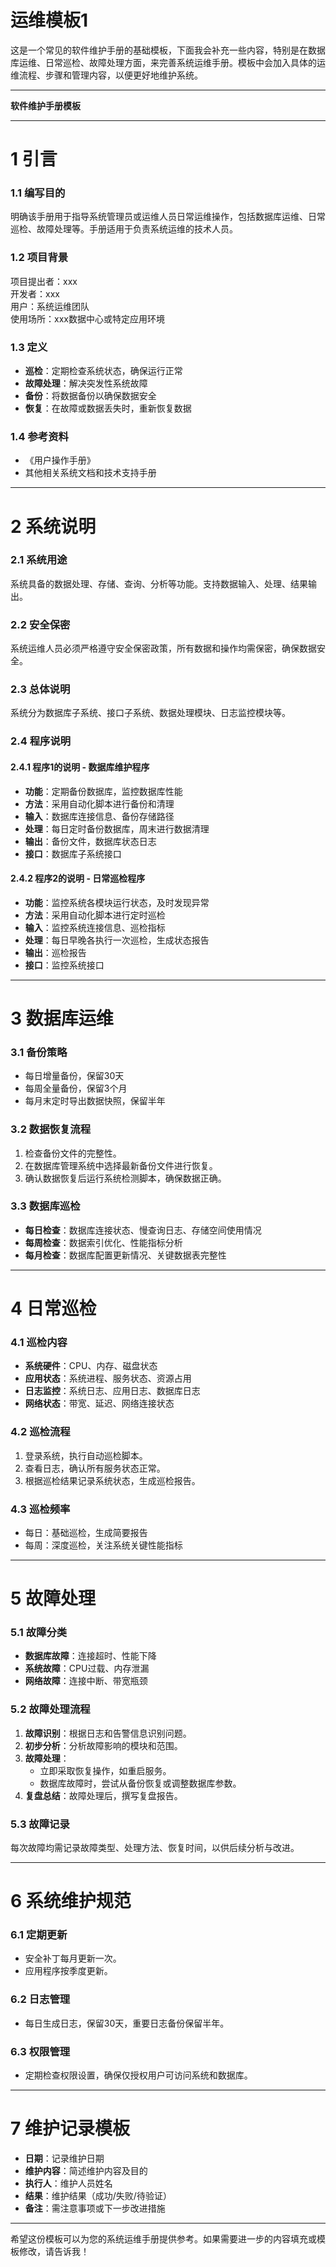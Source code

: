 # 运维模板1
这是一个常见的软件维护手册的基础模板，下面我会补充一些内容，特别是在数据库运维、日常巡检、故障处理方面，来完善系统运维手册。模板中会加入具体的运维流程、步骤和管理内容，以便更好地维护系统。

---

**软件维护手册模板**

---

# 1 引言

### 1.1 编写目的
明确该手册用于指导系统管理员或运维人员日常运维操作，包括数据库运维、日常巡检、故障处理等。手册适用于负责系统运维的技术人员。

### 1.2 项目背景
项目提出者：xxx  
开发者：xxx  
用户：系统运维团队  
使用场所：xxx数据中心或特定应用环境

### 1.3 定义
- **巡检**：定期检查系统状态，确保运行正常
- **故障处理**：解决突发性系统故障
- **备份**：将数据备份以确保数据安全
- **恢复**：在故障或数据丢失时，重新恢复数据

### 1.4 参考资料
- 《用户操作手册》
- 其他相关系统文档和技术支持手册

---

# 2 系统说明

### 2.1 系统用途
系统具备的数据处理、存储、查询、分析等功能。支持数据输入、处理、结果输出。

### 2.2 安全保密
系统运维人员必须严格遵守安全保密政策，所有数据和操作均需保密，确保数据安全。

### 2.3 总体说明
系统分为数据库子系统、接口子系统、数据处理模块、日志监控模块等。

### 2.4 程序说明
#### 2.4.1 程序1的说明 - 数据库维护程序
- **功能**：定期备份数据库，监控数据库性能
- **方法**：采用自动化脚本进行备份和清理
- **输入**：数据库连接信息、备份存储路径
- **处理**：每日定时备份数据库，周末进行数据清理
- **输出**：备份文件，数据库状态日志
- **接口**：数据库子系统接口

#### 2.4.2 程序2的说明 - 日常巡检程序
- **功能**：监控系统各模块运行状态，及时发现异常
- **方法**：采用自动化脚本进行定时巡检
- **输入**：监控系统连接信息、巡检指标
- **处理**：每日早晚各执行一次巡检，生成状态报告
- **输出**：巡检报告
- **接口**：监控系统接口

---

# 3 数据库运维

### 3.1 备份策略
- 每日增量备份，保留30天
- 每周全量备份，保留3个月
- 每月末定时导出数据快照，保留半年

### 3.2 数据恢复流程
1. 检查备份文件的完整性。
2. 在数据库管理系统中选择最新备份文件进行恢复。
3. 确认数据恢复后运行系统检测脚本，确保数据正确。

### 3.3 数据库巡检
- **每日检查**：数据库连接状态、慢查询日志、存储空间使用情况
- **每周检查**：数据索引优化、性能指标分析
- **每月检查**：数据库配置更新情况、关键数据表完整性

---

# 4 日常巡检

### 4.1 巡检内容
- **系统硬件**：CPU、内存、磁盘状态
- **应用状态**：系统进程、服务状态、资源占用
- **日志监控**：系统日志、应用日志、数据库日志
- **网络状态**：带宽、延迟、网络连接状态

### 4.2 巡检流程
1. 登录系统，执行自动巡检脚本。
2. 查看日志，确认所有服务状态正常。
3. 根据巡检结果记录系统状态，生成巡检报告。

### 4.3 巡检频率
- 每日：基础巡检，生成简要报告
- 每周：深度巡检，关注系统关键性能指标

---

# 5 故障处理

### 5.1 故障分类
- **数据库故障**：连接超时、性能下降
- **系统故障**：CPU过载、内存泄漏
- **网络故障**：连接中断、带宽瓶颈

### 5.2 故障处理流程
1. **故障识别**：根据日志和告警信息识别问题。
2. **初步分析**：分析故障影响的模块和范围。
3. **故障处理**：
   - 立即采取恢复操作，如重启服务。
   - 数据库故障时，尝试从备份恢复或调整数据库参数。
4. **复盘总结**：故障处理后，撰写复盘报告。

### 5.3 故障记录
每次故障均需记录故障类型、处理方法、恢复时间，以供后续分析与改进。

---

# 6 系统维护规范

### 6.1 定期更新
- 安全补丁每月更新一次。
- 应用程序按季度更新。

### 6.2 日志管理
- 每日生成日志，保留30天，重要日志备份保留半年。

### 6.3 权限管理
- 定期检查权限设置，确保仅授权用户可访问系统和数据库。

---

# 7 维护记录模板

- **日期**：记录维护日期
- **维护内容**：简述维护内容及目的
- **执行人**：维护人员姓名
- **结果**：维护结果（成功/失败/待验证）
- **备注**：需注意事项或下一步改进措施

---

希望这份模板可以为您的系统运维手册提供参考。如果需要进一步的内容填充或模板修改，请告诉我！
